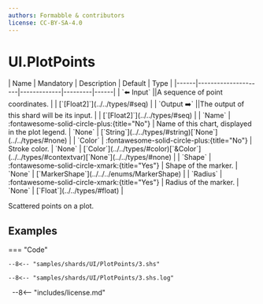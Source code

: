 ```yaml
---
authors: Formabble & contributors
license: CC-BY-SA-4.0
---
```



# UI.PlotPoints

<div class="sh-parameters" markdown="1">
| Name | Mandatory | Description | Default | Type |
|------|---------------------|-------------|---------|------|
| `⬅️ Input` ||A sequence of point coordinates. | | [`[Float2]`](../../types/#seq) |
| `Output ➡️` ||The output of this shard will be its input. | | [`[Float2]`](../../types/#seq) |
| `Name` | :fontawesome-solid-circle-plus:{title="No"}  | Name of this chart, displayed in the plot legend. | `None` | [`String`](../../types/#string)[`None`](../../types/#none) |
| `Color` | :fontawesome-solid-circle-plus:{title="No"}  | Stroke color. | `None` | [`Color`](../../types/#color)[`&Color`](../../types/#contextvar)[`None`](../../types/#none) |
| `Shape` | :fontawesome-solid-circle-xmark:{title="Yes"}  | Shape of the marker. | `None` | [`MarkerShape`](../../../enums/MarkerShape) |
| `Radius` | :fontawesome-solid-circle-xmark:{title="Yes"}  | Radius of the marker. | `None` | [`Float`](../../types/#float) |

</div>

Scattered points on a plot.

## Examples

=== "Code"

  ```x86asm linenums="1"
  --8<-- "samples/shards/UI/PlotPoints/3.shs"
  ```

  ```
  --8<-- "samples/shards/UI/PlotPoints/3.shs.log"
  ```
&nbsp;
--8<-- "includes/license.md"

